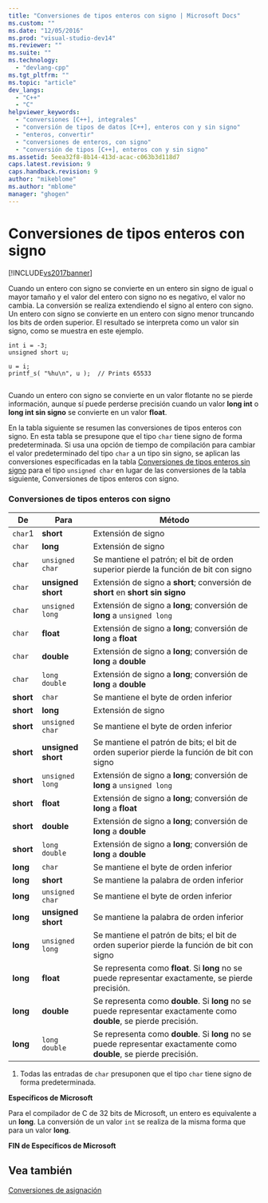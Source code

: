```yaml
---
title: "Conversiones de tipos enteros con signo | Microsoft Docs"
ms.custom: ""
ms.date: "12/05/2016"
ms.prod: "visual-studio-dev14"
ms.reviewer: ""
ms.suite: ""
ms.technology: 
  - "devlang-cpp"
ms.tgt_pltfrm: ""
ms.topic: "article"
dev_langs: 
  - "C++"
  - "C"
helpviewer_keywords: 
  - "conversiones [C++], integrales"
  - "conversión de tipos de datos [C++], enteros con y sin signo"
  - "enteros, convertir"
  - "conversiones de enteros, con signo"
  - "conversión de tipos [C++], enteros con y sin signo"
ms.assetid: 5eea32f8-8b14-413d-acac-c063b3d118d7
caps.latest.revision: 9
caps.handback.revision: 9
author: "mikeblome"
ms.author: "mblome"
manager: "ghogen"
---
```

# Conversiones de tipos enteros con signo
[!INCLUDE[vs2017banner](../assembler/inline/includes/vs2017banner.md)]

Cuando un entero con signo se convierte en un entero sin signo de igual o mayor tamaño y el valor del entero con signo no es negativo, el valor no cambia.  La conversión se realiza extendiendo el signo al entero con signo.  Un entero con signo se convierte en un entero con signo menor truncando los bits de orden superior.  El resultado se interpreta como un valor sin signo, como se muestra en este ejemplo.  
  
```  
int i = -3;  
unsigned short u;  
  
u = i;   
printf_s( "%hu\n", u );  // Prints 65533  
  
```  
  
 Cuando un entero con signo se convierte en un valor flotante no se pierde información, aunque sí puede perderse precisión cuando un valor **long int** o **long int sin signo** se convierte en un valor **float**.  
  
 En la tabla siguiente se resumen las conversiones de tipos enteros con signo.  En esta tabla se presupone que el tipo `char` tiene signo de forma predeterminada.  Si usa una opción de tiempo de compilación para cambiar el valor predeterminado del tipo `char` a un tipo sin signo, se aplican las conversiones especificadas en la tabla [Conversiones de tipos enteros sin signo](../c-language/conversions-from-unsigned-integral-types.md) para el tipo `unsigned char` en lugar de las conversiones de la tabla siguiente, Conversiones de tipos enteros con signo.  
  
### Conversiones de tipos enteros con signo  
  
|De|Para|Método|  
|--------|----------|------------|  
|`char`1|**short**|Extensión de signo|  
|`char`|**long**|Extensión de signo|  
|`char`|`unsigned char`|Se mantiene el patrón; el bit de orden superior pierde la función de bit con signo|  
|`char`|**unsigned short**|Extensión de signo a **short**; conversión de **short** en **short sin signo**|  
|`char`|`unsigned long`|Extensión de signo a **long**; conversión de **long** a `unsigned long`|  
|`char`|**float**|Extensión de signo a **long**; conversión de **long** a **float**|  
|`char`|**double**|Extensión de signo a **long**; conversión de **long** a **double**|  
|`char`|`long double`|Extensión de signo a **long**; conversión de **long** a **double**|  
|**short**|`char`|Se mantiene el byte de orden inferior|  
|**short**|**long**|Extensión de signo|  
|**short**|`unsigned char`|Se mantiene el byte de orden inferior|  
|**short**|**unsigned short**|Se mantiene el patrón de bits; el bit de orden superior pierde la función de bit con signo|  
|**short**|`unsigned long`|Extensión de signo a **long**; conversión de **long** a `unsigned long`|  
|**short**|**float**|Extensión de signo a **long**; conversión de **long** a **float**|  
|**short**|**double**|Extensión de signo a **long**; conversión de **long** a **double**|  
|**short**|`long double`|Extensión de signo a **long**; conversión de **long** a **double**|  
|**long**|`char`|Se mantiene el byte de orden inferior|  
|**long**|**short**|Se mantiene la palabra de orden inferior|  
|**long**|`unsigned char`|Se mantiene el byte de orden inferior|  
|**long**|**unsigned short**|Se mantiene la palabra de orden inferior|  
|**long**|`unsigned long`|Se mantiene el patrón de bits; el bit de orden superior pierde la función de bit con signo|  
|**long**|**float**|Se representa como **float**.  Si **long** no se puede representar exactamente, se pierde precisión.|  
|**long**|**double**|Se representa como **double**.  Si **long** no se puede representar exactamente como **double**, se pierde precisión.|  
|**long**|`long double`|Se representa como **double**.  Si **long** no se puede representar exactamente como **double**, se pierde precisión.|  
  
 1.  Todas las entradas de `char` presuponen que el tipo `char` tiene signo de forma predeterminada.  
  
 **Específicos de Microsoft**  
  
 Para el compilador de C de 32 bits de Microsoft, un entero es equivalente a un **long**.  La conversión de un valor `int` se realiza de la misma forma que para un valor **long**.  
  
 **FIN de Específicos de Microsoft**  
  
## Vea también  
 [Conversiones de asignación](../c-language/assignment-conversions.md)